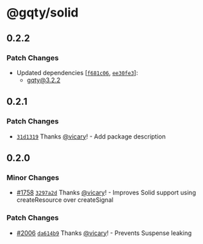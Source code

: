 # @gqty/solid

## 0.2.2

### Patch Changes

- Updated dependencies
  [[`f681c06`](https://github.com/gqty-dev/gqty/commit/f681c06b2af6d979a5d9af92e087872c17234af4),
  [`ee30fe3`](https://github.com/gqty-dev/gqty/commit/ee30fe39f2ebf512716247d9ae37eb6dbd33f8eb)]:
  - gqty@3.2.2

## 0.2.1

### Patch Changes

- [`31d1319`](https://github.com/gqty-dev/gqty/commit/31d1319ffe18dc9ab16f22af7869f8b23ee075ac)
  Thanks [@vicary](https://github.com/vicary)! - Add package description

## 0.2.0

### Minor Changes

- [#1758](https://github.com/gqty-dev/gqty/pull/1758)
  [`3297a2d`](https://github.com/gqty-dev/gqty/commit/3297a2dbfd06a4952acef4cc7fab0d14a002b986)
  Thanks [@vicary](https://github.com/vicary)! - Improves Solid support using
  createResource over createSignal

### Patch Changes

- [#2006](https://github.com/gqty-dev/gqty/pull/2006)
  [`da614b9`](https://github.com/gqty-dev/gqty/commit/da614b91c89affbe90bfe6a36a6cef90144375b8)
  Thanks [@vicary](https://github.com/vicary)! - Prevents Suspense leaking
